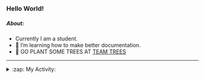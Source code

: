 ### Hello World!

##### About:
- Currently I am a student.
- 🌱 I’m learning how to make better documentation.
- 🌱 GO PLANT SOME TREES AT [TEAM TREES](https://teamtrees.org/)

---
<details>
  <summary>:zap: My Activity:</summary>
  
<!--START_SECTION:waka-->
![Code Time](http://img.shields.io/badge/Code%20Time-1%2C142%20hrs%2034%20mins-blue)

**I'm a Night 🦉** 

```text
🌞 Morning                1559 commits        ██░░░░░░░░░░░░░░░░░░░░░░░   09.59 % 
🌆 Daytime                5652 commits        █████████░░░░░░░░░░░░░░░░   34.76 % 
🌃 Evening                4660 commits        ███████░░░░░░░░░░░░░░░░░░   28.66 % 
🌙 Night                  4390 commits        ███████░░░░░░░░░░░░░░░░░░   27.00 % 
```
📅 **I'm Most Productive on Wednesday** 

```text
Monday                   2400 commits        ████░░░░░░░░░░░░░░░░░░░░░   14.76 % 
Tuesday                  2161 commits        ███░░░░░░░░░░░░░░░░░░░░░░   13.29 % 
Wednesday                3752 commits        ██████░░░░░░░░░░░░░░░░░░░   23.07 % 
Thursday                 2066 commits        ███░░░░░░░░░░░░░░░░░░░░░░   12.71 % 
Friday                   1588 commits        ██░░░░░░░░░░░░░░░░░░░░░░░   09.77 % 
Saturday                 1439 commits        ██░░░░░░░░░░░░░░░░░░░░░░░   08.85 % 
Sunday                   2855 commits        ████░░░░░░░░░░░░░░░░░░░░░   17.56 % 
```


📊 **This Week I Spent My Time On** 

```text
🔥 Editors: 
VS Code                  6 hrs 21 mins       █████████████████████████   100.00 % 

🐱‍💻 Projects: 
giveth-dapps-v2          3 hrs 33 mins       ██████████████░░░░░░░░░░░   55.98 % 
praise                   2 hrs 30 mins       ██████████░░░░░░░░░░░░░░░   39.41 % 
impact-graph             17 mins             █░░░░░░░░░░░░░░░░░░░░░░░░   04.61 % 
```


 Last Updated on 29/06/2023 13:14:14 UTC
<!--END_SECTION:waka-->
</details>
